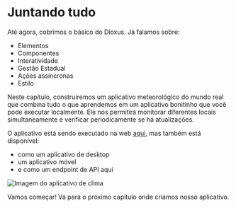 # Juntando tudo

Até agora, cobrimos o básico do Dioxus. Já falamos sobre:

- Elementos
- Componentes
- Interatividade
- Gestão Estadual
- Ações assíncronas
- Estilo

Neste capítulo, construiremos um aplicativo meteorológico do mundo real que combina tudo o que aprendemos em um aplicativo bonitinho que você pode executar localmente. Ele nos permitirá monitorar diferentes locais simultaneamente e verificar periodicamente se há atualizações.

O aplicativo está sendo executado na web [aqui](), mas também está disponível:

- como um aplicativo de desktop
- um aplicativo móvel
- e como um endpoint de API aqui

![Imagem do aplicativo de clima](/static/weather_app.png)

Vamos começar! Vá para o próximo capítulo onde criamos nosso aplicativo.
